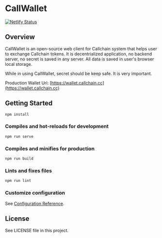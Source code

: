 # CallWallet

[![Netlify Status](https://api.netlify.com/api/v1/badges/e6a7dad7-e2c8-408b-b5b2-1e53188b9bad/deploy-status)](https://app.netlify.com/sites/callwallet/deploys)


## Overview

CallWallet is an open-source web client for Callchain system that helps user to exchange Callchain tokens. It is decentrialized application, no backend server, no secret is saved in any server. All data is saved in user's browser local storage.

While in using CallWallet, secret should be keep safe. It is very important.

Production Wallet Url: [https://wallet.callchain.cc](https://wallet.callchain.cc)


## Getting Started
```
npm install
```

### Compiles and hot-reloads for development
```
npm run serve
```

### Compiles and minifies for production
```
npm run build
```

### Lints and fixes files
```
npm run lint
```

### Customize configuration
See [Configuration Reference](https://cli.vuejs.org/config/).

## License

See LICENSE file in this project.


